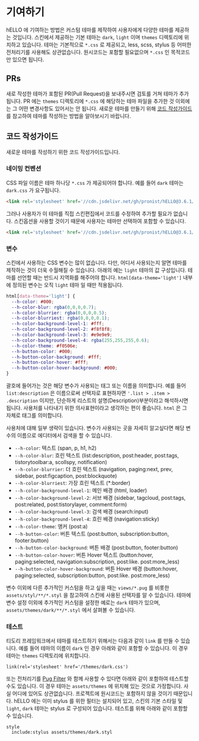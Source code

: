 # 기여하기

hELLO 에 기여하는 방법은 커스텀 테마를 제작하여 사용자에게 다양한 테마를 제공하는 것입니다. 스킨에서 제공하는 기본 테마는 `dark`, `light` 이며 `themes` 디렉토리에 위치하고 있습니다. 테마는 기본적으로 `*.css` 로 제공되고, less, scss, stylus 등 어떠한 전처리기를 사용해도 상관없습니다. 원시코드는 포함할 필요없으며 `*.css` 인 목적코드만 있으면 됩니다.

## PRs

새로 작성한 테마가 포함된 PR(Pull Request)을 보내주시면 검토를 거쳐 테마가 추가됩니다. PR 에는 `themes` 디렉토리에 `*.css` 에 해당하는 테마 파일을 추가한 것 이외에는 그 어떤 변경사항도 있어서는 안 됩니다. 새로운 테마를 만들기 위해 [코드 작성가이드](https://github.com/pronist/hELLO/blob/master/CODE_OF_CONDUCT.md)를 참고하여 테마를 작성하는 방법을 알아보시기 바랍니다.

## 코드 작성가이드

새로운 테마를 작성하기 위한 코드 작성가이드입니다.

### 네이밍 컨벤션

CSS 파일 이름은 테마 하나당 `*.css` 가 제공되어야 합니다. 예를 들어 `dark` 테마는 `dark.css` 가 요구됩니다.

```html
<link rel='stylesheet' href='//cdn.jsdelivr.net/gh/pronist/hELLO@3.6.1/themes/dark.min.css'>
```

그러나 사용자가 이 테마를 직접 스킨편집에서 코드를 수정하여 추가할 필요가 없습니다. 스킨옵션을 사용할 것이기 때문에 사용자는 테마만 선택하여 포함할 수 있습니다.

```html
<link rel='stylesheet' href='//cdn.jsdelivr.net/gh/pronist/hELLO@3.6.1/themes/[##_var_dark-theme_##].min.css'>
```

### 변수

스킨에서 사용하는 CSS 변수는 많이 없습니다. 다만, 어디서 사용되는지 알면 테마를 제작하는 것이 더욱 수월해질 수 있습니다. 아래의 예는 `light` 테마의 값 구성입니다. 테마를 선언할 때는 반드시 지역화를 해주어야 합니다. `html[data-theme='light']` 내부에 정의된 변수는 오직 `light` 테마 일 때만 적용됩니다.

```css
html[data-theme='light'] {
  --h-color: #000;
  --h-color-blur: rgba(0,0,0,0.7);
  --h-color-blurrier: rgba(0,0,0,0.5);
  --h-color-blurriest: rgba(0,0,0,0.1);
  --h-color-background-level-1: #fff;
  --h-color-background-level-2: #f8f8f8;
  --h-color-background-level-3: #e9e9e9;
  --h-color-background-level-4: rgba(255,255,255,0.6);
  --h-color-theme: #f0506e;
  --h-button-color: #000;
  --h-button-color-background: #fff;
  --h-button-color-hover: #fff;
  --h-button-color-hover-background: #000;
}
```

괄호에 들어가는 것은 해당 변수가 사용되는 태그 또는 이름을 의미합니다. 예를 들어 `list:description` 은 이름으로써 선택자로 표현하자면 `'.list > .item > .description` 이지만, 단순하게 리스트의 설명(Description)부분이라고 해석하시면 됩니다. 사용처를 나타내기 위한 의사표현이라고 생각하는 편이 좋습니다. `html` 은 그 자체로 태그를 의미합니다.

사용처에 대해 일부 생략이 있습니다. 변수가 사용되는 곳을 자세히 알고싶다면 해당 변수의 이름으로 에디터에서 검색을 할 수 있습니다.

* `--h-color`: 텍스트 (span, p, h1, h2)
* `--h-color-blur`: 흐린 텍스트 (list:description, post:header, post:tags, tistorytoolbar:a, scollspy, notification)
* `--h-color-blurrier`: 더 흐린 텍스트 (navigation, paging:next, prev, sidebar, post:figcaption, post:blockquote)
* `--h-color-blurriest`: 가장 흐린 텍스트 (*:border)
* `--h-color-background-level-1`: 메인 배경 (html, loader)
* `--h-color-background-level-2`: 서브 배경 (sidebar, tagcloud, post:tags, post:related, post:tistorylayer, comment:form)
* `--h-color-background-level-3`: 검색 배경 (search:input)
* `--h-color-background-level-4`: 흐린 배경 (navigation:sticky)
* `--h-color-theme`: 앵커 (post:a)
* `--h-button-color`: 버튼 텍스트 (post:button, subscription:button, footer:button)
* `--h-button-color-background`: 버튼 배경 (post:button, footer:button)
* `--h-button-color-hover`: 버튼 Hover 텍스트 (button:hover, paging:selected, navigation:subscription, post:like. post:more_less)
* `--h-button-color-hover-background`: 버튼 Hover 배경 (button:hover, paging:selected, subscription:button, post:like. post:more_less)

변수 이외에 다른 추가적인 커스텀을 하고 싶을 때는 `views/*.pug` 를 비롯한 `assets/styl/**/*.styl` 을 참고하여 스킨에 사용된 선택자를 알 수 있습니다. 테마에 변수 설정 이외에 추가적인 커스텀을 설정한 예로는 `dark` 테마가 있으며, `assets/themes/dark/**/*.styl` 에서 살펴볼 수 있습니다.

### 테스트

티도리 프레임워크에서 테마를 테스트하기 위해서는 다음과 같이 `link` 를 만들 수 있습니다. 예를 들어 테마의 이름이 `dark` 인 경우 아래와 같이 포함할 수 있습니다. 이 경우 테마는 `themes` 디렉토리에 위치합니다.

```pug
link(rel='stylesheet' href='/themes/dark.css')
```

또는 전처리기를 [Pug Filter](https://pugjs.org/language/filters.html) 와 함께 사용할 수 있다면 아래와 같이 포함하여 테스트할 수도 있습니다. 이 경우 테마는 `assets/themes` 에 위치해 있는 것으로 가정합니다. 사실 어디에 있어도 상관없습니다. 프로젝트에 원시코드는 포함하지 않을 것이기 때문입니다. hELLO 에는 이미 stylus 를 위한 필터는 설치되어 있고, 스킨의 기본 스타일 및 `light`, `dark` 테마는 stylus 로 구성되어 있습니다. 테스트를 위해 아래와 같이 포함할 수 있습니다.

```pug
style
  include:stylus assets/themes/dark.styl
```
